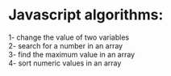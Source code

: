 # Javascript algorithms:
1- change the value of two variables  
2- search for a number in an array  
3- find the maximum value in an array  
4- sort  numeric values in an array  
